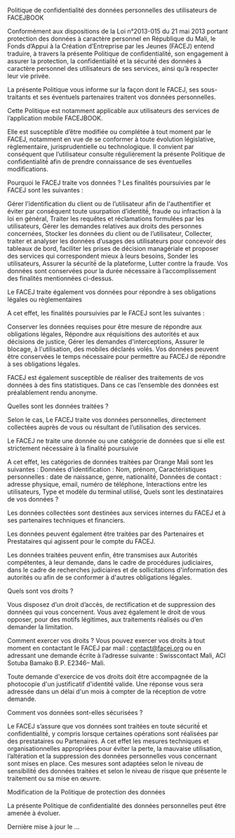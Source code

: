 Politique de confidentialité des données personnelles des utilisateurs de FACEJBOOK

Conformément aux dispositions de la Loi n°2013-015 du 21 mai 2013 portant protection des données à caractère personnel en République du Mali, le Fonds d’Appui à la Création d’Entreprise par les Jeunes (FACEJ) entend traduire, à travers la présente Politique de confidentialité́, son engagement à assurer la protection, la confidentialité́ et la sécurité́ des données à caractère personnel des utilisateurs de ses services, ainsi qu’à respecter leur vie privée.

La présente Politique vous informe sur la façon dont le FACEJ, ses sous-traitants et ses éventuels partenaires traitent vos données personnelles.

Cette Politique est notamment applicable aux utilisateurs des services de l’application mobile FACEJBOOK.

Elle est susceptible d’être modifiée ou complétée à tout moment par le FACEJ, notamment en vue de se conformer à toute évolution législative, règlementaire, jurisprudentielle ou technologique. Il convient par conséquent que l’utilisateur consulte régulièrement la présente Politique de confidentialité́ afin de prendre connaissance de ses éventuelles modifications.


Pourquoi le FACEJ traite vos données ?
Les finalités poursuivies par le FACEJ sont les suivantes :

Gérer l'identification du client ou de l’utilisateur afin de l'authentifier et éviter par conséquent toute usurpation d’identité́, fraude ou infraction à la loi en général,
Traiter les requêtes et réclamations formulées par les utilisateurs,
Gérer les demandes relatives aux droits des personnes concernées,
Stocker les données du client ou de l’utilisateur,
Collecter, traiter et analyser les données d’usages des utilisateurs pour concevoir des tableaux de bord, faciliter les prises de décision managériale et proposer des services qui correspondent mieux à leurs besoins,
Sonder les utilisateurs,
Assurer la sécurité́ de la plateforme,
Lutter contre la fraude.
Vos données sont conservées pour la durée nécessaire à l’accomplissement des finalités mentionnées ci-dessus.

Le FACEJ traite également vos données pour répondre à ses obligations légales ou règlementaires

A cet effet, les finalités poursuivies par le FACEJ sont les suivantes :

Conserver les données requises pour être mesure de répondre aux obligations légales,
Répondre aux réquisitions des autorités et aux décisions de justice,
Gérer les demandes d'interceptions,
Assurer le blocage, à l'utilisation, des mobiles déclarés volés.
Vos données peuvent être conservées le temps nécessaire pour permettre au FACEJ de répondre à ses obligations légales.

FACEJ est également susceptible de réaliser des traitements de vos données à des fins statistiques. Dans ce cas l’ensemble des données est préalablement rendu anonyme.

Quelles sont les données traitées ?

Selon le cas, Le FACEJ traite vos données personnelles, directement collectées auprès de vous ou résultant de l’utilisation des services.

Le FACEJ ne traite une donnée ou une catégorie de données que si elle est strictement nécessaire à la finalité́ poursuivie

A cet effet, les catégories de données traitées par Orange Mali sont les suivantes :
Données d’identification : Nom, prénom,
Caractéristiques personnelles : date de naissance, genre, nationalité́,
Données de contact : adresse physique, email, numéro de téléphone,
Interactions entre les utilisateurs,
Type et modèle du terminal utilisé,
Quels sont les destinataires de vos données ?

Les données collectées sont destinées aux services internes du FACEJ et à ses partenaires techniques et financiers.

Les données peuvent également être traitées par des Partenaires et Prestataires qui agissent pour le compte du FACEJ.

Les données traitées peuvent enfin, être transmises aux Autorités compétentes, à leur demande, dans le cadre de procédures judiciaires, dans le cadre de recherches judiciaires et de sollicitations d'information des autorités ou afin de se conformer à d'autres obligations légales.

Quels sont vos droits ?

Vous disposez d’un droit d’accès, de rectification et de suppression des données qui vous concernent. Vous avez également le droit de vous opposer, pour des motifs légitimes, aux traitements réalisés ou d’en demander la limitation.

Comment exercer vos droits ? Vous pouvez exercer vos droits à tout moment en contactant le FACEJ par mail : contact@facej.org ou en adressant une demande écrite à l’adresse suivante : Swisscontact Mali, ACI Sotuba Bamako B.P. E2346– Mali.

Toute demande d'exercice de vos droits doit être accompagnée de la photocopie d'un justificatif d'identité́ valide. Une réponse vous sera adressée dans un délai d'un mois à compter de la réception de votre demande.

Comment vos données sont-elles sécurisées ?

Le FACEJ s’assure que vos données sont traitées en toute sécurité́ et confidentialité́, y compris lorsque certaines opérations sont réalisées par des prestataires ou Partenaires. A cet effet les mesures techniques et organisationnelles appropriées pour éviter la perte, la mauvaise utilisation, l’altération et la suppression des données personnelles vous concernant sont mises en place. Ces mesures sont adaptées selon le niveau de sensibilité́ des données traitées et selon le niveau de risque que présente le traitement ou sa mise en œuvre.

Modification de la Politique de protection des données

La présente Politique de confidentialité des données personnelles peut être amenée à évoluer.

Dernière mise à jour le ...
